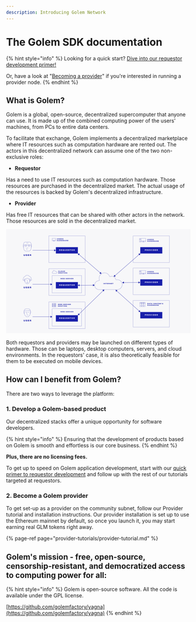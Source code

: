 ```yaml
---
description: Introducing Golem Network
---
```


# The Golem SDK documentation

{% hint style="info" %}
Looking for a quick start? [Dive into our requestor development primer!](requestor-tutorials/flash-tutorial-of-requestor-development.md)

Or, have a look at "[Becoming a provider](provider-tutorials/provider-tutorial.md)" if you're interested in running a provider node.
{% endhint %}

## What is Golem?

Golem is a global, open-source, decentralized supercomputer that anyone can use. It is made up of the combined computing power of the users' machines, from PCs to entire data centers.

To facilitate that exchange, Golem implements a decentralized marketplace where IT resources such as computation hardware are rented out. The actors in this decentralized network can assume one of the two non-exclusive roles:

* **Requestor**

Has a need to use IT resources such as computation hardware. Those resources are purchased in the decentralized market. The actual usage of the resources is backed by Golem's decentralized infrastructure.

* **Provider**

Has free IT resources that can be shared with other actors in the network. Those resources are sold in the decentralized market.

![](.gitbook/assets/tnm-docs-infographics-01.jpg)

Both requestors and providers may be launched on different types of hardware. Those can be laptops, desktop computers, servers, and cloud environments. In the requestors' case, it is also theoretically feasible for them to be executed on mobile devices.

## How can I benefit from Golem?

There are two ways to leverage the platform:

### **1. Develop a Golem-based product**

Our decentralized stacks offer a unique opportunity for software developers.

{% hint style="info" %}
Ensuring that the development of products based on Golem is smooth and effortless is our core business.
{% endhint %}

**Plus, there are no licensing fees.**

To get up to speed on Golem application development, start with our [quick primer to requestor development](requestor-tutorials/flash-tutorial-of-requestor-development.md) and follow up with the rest of our tutorials targeted at requestors.

### **2. Become a Golem provider**

To get set-up as a provider on the community subnet, follow our Provider tutorial and installation instructions. Our provider installation is set up to use the Ethereum mainnet by default, so once you launch it, you may start earning real GLM tokens right away.

{% page-ref page="provider-tutorials/provider-tutorial.md" %}

## Golem's mission - free, open-source, censorship-resistant, and democratized access to computing power for all:

{% hint style="info" %}
Golem is open-source software. All the code is available under the GPL license.

[https://github.com/golemfactory/yagna](https://github.com/golemfactory/yagna)
{% endhint %}

